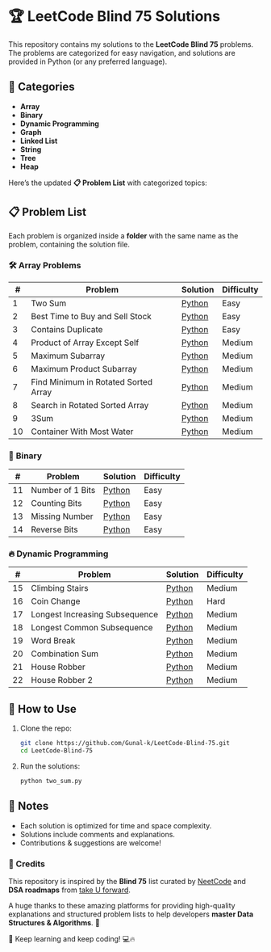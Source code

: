 # 🏆 LeetCode Blind 75 Solutions  

This repository contains my solutions to the **LeetCode Blind 75** problems. The problems are categorized for easy navigation, and solutions are provided in Python (or any preferred language).  

## 📌 Categories  

- **Array**  
- **Binary**  
- **Dynamic Programming**  
- **Graph**  
- **Linked List**  
- **String**  
- **Tree**  
- **Heap**  

Here’s the updated **📋 Problem List** with categorized topics:  

## 📋 Problem List  

Each problem is organized inside a **folder** with the same name as the problem, containing the solution file.  

### 🛠 **Array Problems**  
| #  | Problem                          | Solution                                                               | Difficulty |
|----|----------------------------------|-------------------------------------------------------------------------|------------|
| 1  | Two Sum                          | [Python](1-%20Two%20Sum/1-TwoSum.py)                                       | Easy       |
| 2  | Best Time to Buy and Sell Stock  | [Python](2-%20Best%20Time%20Buy%20and%20Sell%20Stock/2-%20Best%20Time%20Buy%20and%20Sell%20Stock.py)  | Easy       |
| 3  | Contains Duplicate               | [Python](3-%20Contains%20Duplicates/3-ContainsDuplicates.py)                  | Easy       |
| 4  | Product of Array Except Self     | [Python](4-%20Product%20of%20Array%20Except%20Self/4-productofArrayExceptSelf.py)    | Medium     |
| 5  | Maximum Subarray                 | [Python](5-%20Maximum%20Subarray/5-maximumSubarray.py)                      | Medium     |
| 6  | Maximum Product Subarray         | [Python](6-%20Maximum%20Product%20Subarray/6-MaximumProductSubarray.py)        | Medium     |
| 7  | Find Minimum in Rotated Sorted Array | [Python](7-%20Find%20the%20Minimum%20Rotated%20Sorted%20Array/7-MinimumRotatedSortedArray.py) | Medium |
| 8  | Search in Rotated Sorted Array   | [Python](8-%20Search%20in%20Rotated%20Sort%20Array/8-SearchinRotatedSortArray.py) | Medium     |
| 9  | 3Sum                              | [Python](9-%203Sum/9-3Sum.py)                                    | Medium     |
| 10 | Container With Most Water        | [Python](10-%20Container%20with%20Most%20Water/10-ContainerwithMostWater.py)      | Medium     |

### 🔢 **Binary**  
| #  | Problem                          | Solution                                                               | Difficulty |
|----|----------------------------------|-------------------------------------------------------------------------|------------|
| 11 | Number of 1 Bits                 | [Python](11-%20Number%20of%201%20Bits/11-Numberof1Bits.py)                        | Easy       |                                                       
| 12 | Counting Bits                 | [Python](12-%20Counting%20Bits/12-CountingBits.py)                        | Easy       |
| 13 | Missing Number                 | [Python](13-%20Missing%20Number/13-MissingNumber.py)                        | Easy       |
| 14 | Reverse Bits                 | [Python](14-%20Reverse%20Bits/14-ReverseBits.py)                        | Easy       |

### 🔥 **Dynamic Programming**
| #  | Problem                          | Solution                                                               | Difficulty |
|----|----------------------------------|-------------------------------------------------------------------------|------------|
| 15|Climbing Stairs|[Python](15-%20Climbing%20Stars/15-ClimbingStairs.py)|Medium|
|16|Coin Change|[Python](16-%20Coin%20Change/16-CoinChange.py)|Hard|
|17|Longest Increasing Subsequence|[Python](17-%20Longest%20Increasing%20Subsequence/17-LongestIncreasingSubsequence.py)|Medium|
|18|Longest Common Subsequence|[Python](18-%20Longest%20Common%20Subsequence/18-LongestCommonSubsequence.py)|Medium|
|19|Word Break|[Python](19-%20Word%20Break/19-WordBreak.py)|Medium|
|20|Combination Sum|[Python](20-%20Combination%20Sum/20-CombinationSum.py)|Medium|
|21|House Robber|[Python](21-%House%20Robber/21-HouseRobber.py)|Medium|
|22|House Robber 2|[Python](22-%House%20Robber%202/22-HouseRobber2.py)|Medium|

## 🚀 How to Use  

1. Clone the repo:  
   ```sh
   git clone https://github.com/Gunal-k/LeetCode-Blind-75.git
   cd LeetCode-Blind-75
   ```
2. Run the solutions:  
   ```sh
   python two_sum.py
   ```

## 📝 Notes  

- Each solution is optimized for time and space complexity.
- Solutions include comments and explanations.
- Contributions & suggestions are welcome!

### **📌 Credits**  

This repository is inspired by the **Blind 75** list curated by [NeetCode](https://neetcode.io/) and **DSA roadmaps** from [take U forward](https://takeuforward.org/).  

A huge thanks to these amazing platforms for providing high-quality explanations and structured problem lists to help developers **master Data Structures & Algorithms**. 🙌  

🚀 Keep learning and keep coding! 💻🔥  
